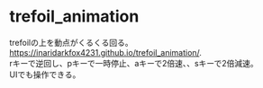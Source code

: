 # trefoil_animation
trefoilの上を動点がくるくる回る。  
https://inaridarkfox4231.github.io/trefoil_animation/.  
rキーで逆回し、pキーで一時停止、aキーで2倍速、、sキーで2倍減速。  
UIでも操作できる。

